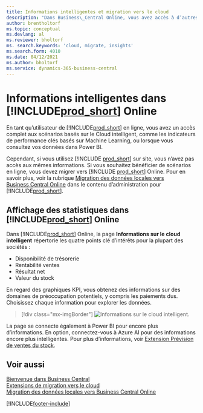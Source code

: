 ```yaml
---
title: Informations intelligentes et migration vers le cloud
description: "Dans Business\_Central Online, vous avez accès à d’autres services en ligne et vous pouvez obtenir des informations intelligentes basées sur Azure AI, par exemple. Poursuivez votre lecture si vous envisagez de migrer du local vers le cloud."
author: brentholtorf
ms.topic: conceptual
ms.devlang: al
ms.reviewer: bholtorf
ms. search.keywords: 'cloud, migrate, insights'
ms.search.form: 4010
ms.date: 04/12/2021
ms.author: bholtorf
ms.service: dynamics-365-business-central
---
```


# <a name="intelligent-insights-in--online"></a>Informations intelligentes dans [!INCLUDE[prod_short](includes/prod_short.md)] Online

En tant qu’utilisateur de [!INCLUDE[prod_short](includes/prod_short.md)] en ligne, vous avez un accès complet aux scénarios basés sur le Cloud intelligent, comme les indicateurs de performance clés basés sur Machine Learning, ou lorsque vous consultez vos données dans Power BI.  

Cependant, si vous utilisez [!INCLUDE [prod_short](includes/prod_short.md)] sur site, vous n’avez pas accès aux mêmes informations. Si vous souhaitez bénéficier de scénarios en ligne, vous devez migrer vers [!INCLUDE [prod_short](includes/prod_short.md)] Online. Pour en savoir plus, voir la rubrique [Migration des données locales vers Business Central Online](/dynamics365/business-central/dev-itpro/administration/migrate-data) dans le contenu d’administration pour [!INCLUDE[prod_short](includes/prod_short.md)].  

## <a name="viewing-insights-in--online"></a>Affichage des statistiques dans [!INCLUDE[prod_short](includes/prod_short.md)] Online

Dans [!INCLUDE[prod_short](includes/prod_short.md)] Online, la page **Informations sur le cloud intelligent** répertorie les quatre points clé d’intérêts pour la plupart des sociétés :

- Disponibilité de trésorerie
- Rentabilité ventes
- Résultat net
- Valeur du stock

En regard des graphiques KPI, vous obtenez des informations sur des domaines de préoccupation potentiels, y compris les paiements dus. Choisissez chaque information pour explorer les données.  

> [!div class="mx-imgBorder"]
> ![Informations sur le cloud intelligent.](media/across-intelligent-cloud/intelligentcloudApril19.png "Affiche la page Informations sur le cloud intelligent dans Business Central Online")

La page se connecte également à Power BI pour encore plus d’informations. En option, connectez-vous à Azure AI pour des informations encore plus intelligentes. Pour plus d’informations, voir [Extension Prévision de ventes du stock](ui-extensions-sales-forecast.md).  

## <a name="see-also"></a>Voir aussi

[Bienvenue dans Business Central](welcome.md)  
[Extensions de migration vers le cloud](ui-extensions-data-replication.md)  
[Migration des données locales vers Business Central Online](/dynamics365/business-central/dev-itpro/administration/migrate-data)  

[!INCLUDE[footer-include](includes/footer-banner.md)]
